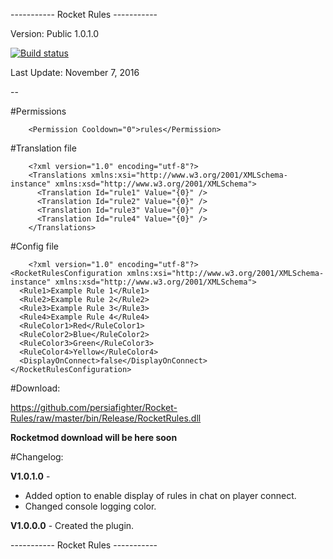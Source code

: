----------- Rocket Rules -----------

Version: Public 1.0.1.0

[![Build status](https://ci.appveyor.com/api/projects/status/pb6sp9f67e4dj9is?svg=true)](https://ci.appveyor.com/project/persiafighter/rocket-rules)

Last Update: November 7, 2016

--

#Permissions

        <Permission Cooldown="0">rules</Permission>

#Translation file

        <?xml version="1.0" encoding="utf-8"?>
        <Translations xmlns:xsi="http://www.w3.org/2001/XMLSchema-instance" xmlns:xsd="http://www.w3.org/2001/XMLSchema">
          <Translation Id="rule1" Value="{0}" />
          <Translation Id="rule2" Value="{0}" />
          <Translation Id="rule3" Value="{0}" />
          <Translation Id="rule4" Value="{0}" />
        </Translations>

#Config file

        <?xml version="1.0" encoding="utf-8"?>
	<RocketRulesConfiguration xmlns:xsi="http://www.w3.org/2001/XMLSchema-instance" xmlns:xsd="http://www.w3.org/2001/XMLSchema">
	  <Rule1>Example Rule 1</Rule1>
	  <Rule2>Example Rule 2</Rule2>
	  <Rule3>Example Rule 3</Rule3>
	  <Rule4>Example Rule 4</Rule4>
	  <RuleColor1>Red</RuleColor1>
	  <RuleColor2>Blue</RuleColor2>
	  <RuleColor3>Green</RuleColor3>
	  <RuleColor4>Yellow</RuleColor4>
	  <DisplayOnConnect>false</DisplayOnConnect>
	</RocketRulesConfiguration>

#Download:

https://github.com/persiafighter/Rocket-Rules/raw/master/bin/Release/RocketRules.dll

**Rocketmod download will be here soon**

#Changelog:

**V1.0.1.0** -

* Added option to enable display of rules in chat on player connect.
* Changed console logging color.

**V1.0.0.0** - Created the plugin.

----------- Rocket Rules -----------
